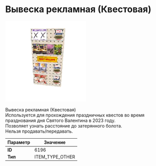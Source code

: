 # Вывеска рекламная (Квестовая)

![Item Image](../img/6196.webp?raw=true)

Вывеска рекламная (Квестовая)<br>Используется для прохождения праздничных квестов во время празднования дня Святого Валентина в 2023 году.<br>Позволяет узнать расстояние до затерянного болота.<br>Нельзя продавать/передавать.


| Параметр | Значение |
|----------|----------|
| **ID** | 6196 |
| **Тип** | ITEM_TYPE_OTHER |

